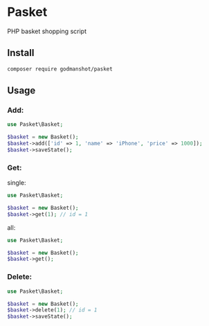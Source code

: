 # Pasket
PHP basket shopping script

## Install
```bash
composer require godmanshot/pasket
```

## Usage

### Add:
```php
use Pasket\Basket;

$basket = new Basket();
$basket->add(['id' => 1, 'name' => 'iPhone', 'price' => 1000]);
$basket->saveState();
```

### Get:
single:
```php
use Pasket\Basket;

$basket = new Basket();
$basket->get(1); // id = 1
```
all:
```php
use Pasket\Basket;

$basket = new Basket();
$basket->get();
```

### Delete:
```php
use Pasket\Basket;

$basket = new Basket();
$basket->delete(1); // id = 1
$basket->saveState();
```
